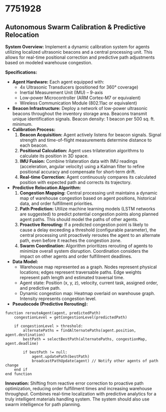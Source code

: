 # 7751928

## Autonomous Swarm Calibration & Predictive Relocation

**System Overview:** Implement a dynamic calibration system for agents utilizing localized ultrasonic beacons and a central processing unit. This allows for real-time positional correction and predictive path adjustments based on modeled warehouse congestion.

**Specifications:**

*   **Agent Hardware:** Each agent equipped with:
    *   4x Ultrasonic Transducers (positioned for 360° coverage)
    *   Inertial Measurement Unit (IMU) – 9-axis
    *   Low-power Microcontroller (ARM Cortex-M7 or equivalent)
    *   Wireless Communication Module (802.11ac or equivalent)
*   **Beacon Infrastructure:** Deploy a network of low-power ultrasonic beacons throughout the inventory storage area. Beacons transmit unique identification signals. Beacon density: 1 beacon per 500 sq. ft. minimum.
*   **Calibration Process:**
    1.  **Beacon Acquisition:** Agent actively listens for beacon signals. Signal strength and time-of-flight measurements determine distance to each beacon.
    2.  **Positional Calculation:** Agent uses trilateration algorithms to calculate its position in 3D space.
    3.  **IMU Fusion:** Combine trilateration data with IMU readings (acceleration, angular velocity) using a Kalman filter to refine positional accuracy and compensate for short-term drift.
    4.  **Real-time Correction:**  Agent continuously compares its calculated position with expected path and corrects its trajectory.
*   **Predictive Relocation Algorithm:**
    1.  **Congestion Mapping:** Central processing unit maintains a dynamic map of warehouse congestion based on agent positions, historical data, and order fulfillment priorities.
    2.  **Path Prediction:**  Utilize machine learning models (LSTM networks are suggested) to predict potential congestion points along planned agent paths. This should model the paths of other agents.
    3.  **Proactive Rerouting:**  If a predicted congestion point is likely to cause a delay exceeding a threshold (configurable parameter), the central processing unit proactively reroutes the agent to an alternate path, even before it reaches the congestion zone.
    4.  **Swarm Coordination:**  Algorithm prioritizes rerouting of agents to minimize overall system disruption. Coordination considers the impact on other agents and order fulfillment deadlines.
*   **Data Model:**
    *   Warehouse map represented as a graph. Nodes represent physical locations; edges represent traversable paths. Edge weights represent path length and estimated traversal time.
    *   Agent state: Position (x, y, z), velocity, current task, assigned order, and predictive path.
    *   Dynamic congestion map: Heatmap overlaid on warehouse graph. Intensity represents congestion level.
*   **Pseudocode (Predictive Rerouting):**

```
function rerouteAgent(agent, predictedPath)
    congestionLevel = getCongestionLevel(predictedPath)

    if congestionLevel > threshold:
        alternatePaths = findAlternatePaths(agent.position, agent.destination)
        bestPath = selectBestPath(alternatePaths, congestionMap, agent.deadline)

        if bestPath != null:
            agent.updatePath(bestPath)
            broadcastPathUpdate(agent) // Notify other agents of path change
    end if
end function
```

**Innovation:** Shifting from reactive error correction to proactive path optimization, reducing order fulfillment times and increasing warehouse throughput. Combines real-time localization with predictive analytics for a truly intelligent materials handling system. The system should also use swarm intelligence for path planning.